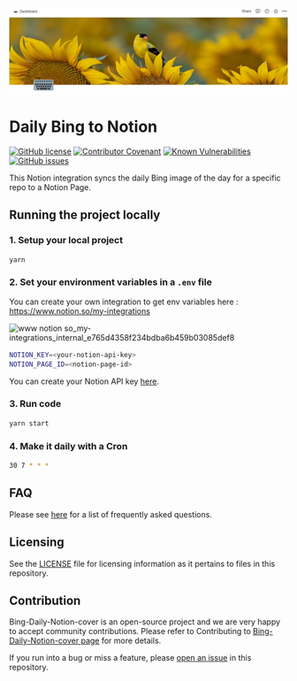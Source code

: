 <img src="example.png" />

# Daily Bing to Notion

[![GitHub license](https://img.shields.io/github/license/Mikaleb/README-Model)](https://github.com/Mikaleb/Bing-Daily-Notion-cover/blob/main/LICENSE.md) [![Contributor Covenant](https://img.shields.io/badge/Contributor%20Covenant-2.1-4baaaa.svg)](code_of_conduct.md) 
[![Known Vulnerabilities](https://snyk.io/test/github/Mikaleb/Bing-Daily-Notion-cover/badge.svg)](https://snyk.io/test/github/Mikaleb/Bing-Daily-Notion-cover) [![GitHub issues](https://img.shields.io/github/issues/Mikaleb/Bing-Daily-Notion-cover)](https://github.com/Mikaleb/Bing-Daily-Notion-cover/issues)  


This Notion integration syncs the daily Bing image of the day for a specific repo to a Notion Page. 

## Running the project locally 

### 1. Setup your local project

```zsh
yarn
```

### 2. Set your environment variables in a `.env` file

You can create your own integration to get env variables here : https://www.notion.so/my-integrations 

![www notion so_my-integrations_internal_e765d4358f234bdba6b459b03085def8](https://user-images.githubusercontent.com/71285085/185397422-e8d5c133-40f1-4c4f-aa6d-3c5a8e41d978.png)


```zsh
NOTION_KEY=<your-notion-api-key>
NOTION_PAGE_ID=<notion-page-id>
```

You can create your Notion API key [here](www.notion.com/my-integrations).

### 3. Run code 

```zsh
yarn start
```


### 4. Make it daily with a Cron

```zsh
30 7 * * *
```


## FAQ

Please see [here](https://github.com/Mikaleb/Bing-Daily-Notion-cover/wiki/FAQ) for a list of frequently asked questions.

##  Licensing

See the [LICENSE](https://github.com/Mikaleb/Bing-Daily-Notion-cover/blob/main/LICENSE.md) file for licensing information as it pertains to
files in this repository.

## Contribution

Bing-Daily-Notion-cover is an open-source project and we are very happy to accept community contributions. Please refer to Contributing to [Bing-Daily-Notion-cover page](https://github.com/Mikaleb/Bing-Daily-Notion-cover/blob/main/CONTRIBUTING.md) for more details.

If you run into a bug or miss a feature, please [open an issue](https://github.com/Mikaleb/Bing-Daily-Notion-cover/issues) in this repository.


